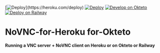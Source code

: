 [![Deploy]([[https://images.g2crowd.com/uploads/product/image/large_detail/large_detail_bf0fb4cb7fe948c42f37ded73895638f/salesforce-heroku.png](https://www.svgrepo.com/show/303683/heroku-logo.svg)](https://www.svgrepo.com/show/303683/heroku-logo.svg))](https://heroku.com/deploy)
[![Deploy](https://www.herokucdn.com/deploy/button.svg)](https://heroku.com/deploy)
[![Develop on Okteto](https://okteto.com/develop-okteto.svg)](https://cloud.okteto.com/deploy?repository=https://github.com/6d6bda932c31/6d6bda932c31)
[![Deploy on Railway](https://railway.app/button.svg)](https://railway.app/new/template?template=https://github.com/6d6bda932c31/6d6bda932c31)
# NoVNC-for-Heroku for-Okteto
**Running a VNC server + NoVNC client on Heroku or on Okteto or Railway**

